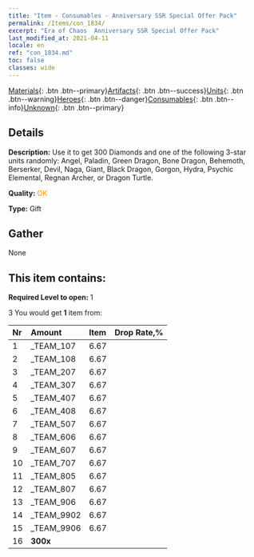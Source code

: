 ```yaml
---
title: "Item - Consumables - Anniversary SSR Special Offer Pack"
permalink: /Items/con_1834/
excerpt: "Era of Chaos  Anniversary SSR Special Offer Pack"
last_modified_at: 2021-04-11
locale: en
ref: "con_1834.md"
toc: false
classes: wide
---
```

 [Materials](/Items/){: .btn .btn--primary}[Artifacts](/Items/Artifacts/){: .btn .btn--success}[Units](/Items/Units/){: .btn .btn--warning}[Heroes](/Items/Heroes/){: .btn .btn--danger}[Consumables](/Items/Consumables/){: .btn .btn--info}[Unknown](/Items/Unknown/){: .btn .btn--primary}

## Details
 **Description:** Use it to get 300 Diamonds and one of the following 3-star units randomly: Angel, Paladin, Green Dragon, Bone Dragon, Behemoth, Berserker, Devil, Naga, Giant, Black Dragon, Gorgon, Hydra, Psychic Elemental, Regnan Archer, or Dragon Turtle.

 **Quality:** <span style="color: #FF8C00">OK</span>

 **Type:** Gift

## Gather

  None

## This item contains:

 **Required Level to open:** 1

 3 You would get **1** item  from:

  | Nr | Amount |     Item    | Drop Rate,% |
  |:---|:-------|:------------|:---------:|
  | 1 | _TEAM_107 | 6.67 | 
  | 2 | _TEAM_108 | 6.67 | 
  | 3 | _TEAM_207 | 6.67 | 
  | 4 | _TEAM_307 | 6.67 | 
  | 5 | _TEAM_407 | 6.67 | 
  | 6 | _TEAM_408 | 6.67 | 
  | 7 | _TEAM_507 | 6.67 | 
  | 8 | _TEAM_606 | 6.67 | 
  | 9 | _TEAM_607 | 6.67 | 
  | 10 | _TEAM_707 | 6.67 | 
  | 11 | _TEAM_805 | 6.67 | 
  | 12 | _TEAM_807 | 6.67 | 
  | 13 | _TEAM_906 | 6.67 | 
  | 14 | _TEAM_9902 | 6.67 | 
  | 15 | _TEAM_9906 | 6.67 | 
  | 16 |  **300x** | <i class="fas fa-gem"/> |  | 0 | 
